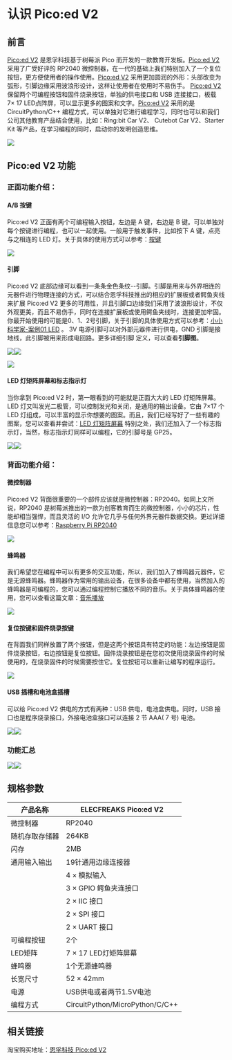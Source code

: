 ﻿---
sidebar_position: 1
sidebar_label: Pico:ed V2
---

# 认识 Pico:ed V2
## 前言
[Pico:ed V2](https://item.taobao.com/item.htm?spm=a1z10.3-c-s.w4002-18602834180.9.50e666558ZthdZ&id=680221594556) 是恩孚科技基于树莓派 Pico 而开发的一款教育开发板。[Pico:ed V2](https://item.taobao.com/item.htm?spm=a1z10.3-c-s.w4002-18602834180.9.50e666558ZthdZ&id=680221594556) 采用了广受好评的 RP2040 微控制器，在一代的基础上我们特别加入了一个复位按钮，更方便使用者的操作使用。[Pico:ed V2](https://item.taobao.com/item.htm?spm=a1z10.3-c-s.w4002-18602834180.9.50e666558ZthdZ&id=680221594556) 采用更加圆润的外形：头部改变为弧形，引脚边缘采用波浪形设计，这样让使用者在使用时不易伤手。
[Pico:ed V2 ](https://item.taobao.com/item.htm?spm=a1z10.3-c-s.w4002-18602834180.9.50e666558ZthdZ&id=680221594556)保留两个可编程按钮和固件烧录按钮，单独的供电接口和 USB 连接接口，板载 7× 17 LED点阵屏，可以显示更多的图案和文字。[Pico:ed V2](https://item.taobao.com/item.htm?spm=a1z10.3-c-s.w4002-18602834180.9.50e666558ZthdZ&id=680221594556) 采用的是 CircuitPython/C++ 编程方式，可以单独对它进行编程学习，同时也可以和我们公司其他教育产品结合使用，比如：Ring:bit Car V2、 Cutebot Car V2、Starter Kit 等产品，在学习编程的同时，启动你的发明创造思维。

![](https://wiki-media-ef.oss-cn-hongkong.aliyuncs.com/docs/pico/picoed/images/picoed-wiki.png)


## Pico:ed V2 功能

### 正面功能介绍：

#### A/B 按键
Pico:ed V2 正面有两个可编程输入按钮，左边是 A 键，右边是 B 键。可以单独对每个按键进行编程，也可以一起使用。一般用于触发事件，比如按下 A 键，点亮与之相连的 LED 灯。关于具体的使用方式可以参考：[按键](https://www.yuque.com/elecfreaks-learn/picoed/yc06co)

![](https://wiki-media-ef.oss-cn-hongkong.aliyuncs.com/docs/pico/picoed/images/pico-v2-01.png)

#### 引脚
Pico:ed V2 底部边缘可以看到一条条金色条纹--引脚。引脚是用来与外界相连的元器件进行物理连接的方式，可以结合恩孚科技推出的相应的扩展板或者鳄鱼夹线来扩展 Pico:ed V2 更多的可用性，并且引脚口边缘我们采用了波浪形设计，不仅外观更美，而且不易伤手，同时在连接扩展板或使用鳄鱼夹线时，连接更加牢固。你最开始使用的可能是0、1、2号引脚，关于引脚的具体使用方式可以参考：[小小科学家-案例01 LED](https://www.yuque.com/elecfreaks-learn/picoed/ig010b/edit) 。
3V 电源引脚可以对外部元器件进行供电，GND 引脚是接地线，此引脚被用来形成电回路。更多详细引脚		定义，可以查看**引脚图**。

![](https://wiki-media-ef.oss-cn-hongkong.aliyuncs.com/docs/pico/picoed/images/pico-v2-02.png)![](https://wiki-media-ef.oss-cn-hongkong.aliyuncs.com/docs/pico/picoed/images/pico-v2-03.png)

![](https://wiki-media-ef.oss-cn-hongkong.aliyuncs.com/docs/pico/picoed/images/pico-v2-04.png)

#### LED 灯矩阵屏幕和标志指示灯
当你拿到 Pico:ed V2 时，第一眼看到的可能就是正面大大的 LED 灯矩阵屏幕。LED 灯又叫发光二极管，可以控制发光和关闭，是通用的输出设备。它由 7×17 个 LED 灯组成，可以丰富的显示你想要的图案。而且，我们已经写好了一些有趣的图案，您可以查看并尝试：[LED 灯矩阵屏幕](https://www.yuque.com/elecfreaks-learn/picoed/tne8fm)
特别之处，我们还加入了一个标志指示灯，当然，标志指示灯同样可以编程，它的引脚号是 GP25。

![](https://wiki-media-ef.oss-cn-hongkong.aliyuncs.com/docs/pico/picoed/images/pico-v2-05.png)![](https://wiki-media-ef.oss-cn-hongkong.aliyuncs.com/docs/pico/picoed/images/pico-v2-06.png)

### 背面功能介绍：

#### 微控制器
Pico:ed V2 背面很重要的一个部件应该就是微控制器：RP2040。如同上文所说，RP2040 是树莓派推出的一款为创客教育而生的微控制器，小小的芯片，性能却相当强悍，而且灵活的 I/O 允许它几乎与任何外界元器件数据交换。更过详细信息您可以参考：[Raspberry Pi RP2040](https://www.raspberrypi.com/products/rp2040/)

![](https://wiki-media-ef.oss-cn-hongkong.aliyuncs.com/docs/pico/picoed/images/pico-v2-07.png)

#### 蜂鸣器
我们希望您在编程中可以有更多的交互功能，所以，我们加入了蜂鸣器元器件，它是无源蜂鸣器。蜂鸣器作为常用的输出设备，在很多设备中都有使用，当然加入的蜂鸣器是可编程的，您可以通过编程控制它播放不同的音乐。关于具体蜂鸣器的使用，您可以查看这篇文章：[音乐播放](https://www.yuque.com/elecfreaks-learn/picoed/pwdmqz)

![](https://wiki-media-ef.oss-cn-hongkong.aliyuncs.com/docs/pico/picoed/images/pico-v2-08.png)

#### 复位按键和固件烧录按键

在背面我们同样放置了两个按钮，但是这两个按钮具有特定的功能：左边按钮是固件烧录按钮，右边按钮是复位按钮。固件烧录按钮是在您初次使用烧录固件的时候使用的，在烧录固件的时候需要按住它。复位按钮可以重新让编写的程序运行。

![](https://wiki-media-ef.oss-cn-hongkong.aliyuncs.com/docs/pico/picoed/images/pico-v2-09.png)


#### USB 插槽和电池盒插槽
可以给 Pico:ed V2 供电的方式有两种：USB 供电，电池盒供电。同时，USB 接口也是程序烧录接口，外接电池盒接口可以连接 2 节 AAA( 7 号) 电池。

![](https://wiki-media-ef.oss-cn-hongkong.aliyuncs.com/docs/pico/picoed/images/pico-v2-10.png)![](https://wiki-media-ef.oss-cn-hongkong.aliyuncs.com/docs/pico/picoed/images/pico-v2-11.png)



### 功能汇总

![](https://wiki-media-ef.oss-cn-hongkong.aliyuncs.com/docs/pico/picoed/images/pico-v2-12.png)![](https://wiki-media-ef.oss-cn-hongkong.aliyuncs.com/docs/pico/picoed/images/pico-v2-13.png)


## 规格参数
| 产品名称 | ELECFREAKS Pico:ed V2 |
| --- | --- |
| 微控制器 | RP2040 |
| 随机存取存储器 | 264KB |
| 闪存 | 2MB |
| 通用输入输出 | 19针通用边缘连接器 |
|  | 4 × 模拟输入 |
|  | 3 × GPIO 鳄鱼夹连接口 |
|  | 2 × IIC 接口 |
|  | 2 × SPI  接口 |
|  | 2 × UART 接口 |
| 可编程按钮 | 2个 |
| LED矩阵 | 7 × 17 LED灯矩阵屏幕 |
| 蜂鸣器 | 1个无源蜂鸣器 |
| 长宽尺寸 | 52 × 42mm |
| 电源 | USB供电或者两节1.5V电池 |
| 编程方式 | CircuitPython/MicroPython/C/C++ |



## 相关链接
淘宝购买地址：[恩孚科技 Pico:ed V2](https://item.taobao.com/item.htm?spm=a1z10.3-c-s.w4002-18602834180.9.50e666558ZthdZ&id=680221594556)
